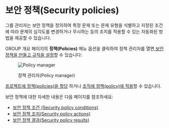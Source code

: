 # 보안 정책(Security policies)

그룹 관리자는 보안 정책을 정의하여 특정 문제 또는 문제 유형을 식별하고 지정된 조건에 따라 문제의 심각도를 변경하거나 무시하는 등의 조치를 적용할 수 있는 자동화된 방법을 제공할 수 있습니다.

GROUP 개요 페이지의 **정책(Policies)** 메뉴 옵션을 클릭하여 정책 관리자를 열면,[보안 정책을 만들고 규칙을 설정](create-a-security-policy-and-rules.md)할 수 있습니다:

<figure><img src="../../../.gitbook/assets/Screenshot 2023-03-30 at 10.05.27.png" alt="Policy manager"><figcaption><p>정책 관리자(Policy manager)</p></figcaption></figure>

[프로젝트에 정책(policies)을 할당](../assign-policies-to-projects.md) 하거나 [조직에 정책(policy)에 적용](../assign-a-policy-to-an-organization.md)할  수 있습니다.

보안 정책에 대한 자세한 내용은 다음 페이지를 참조하세요:

* [보안 정책 조건 (Security policy conditions)](security-policies-conditions.md)
* [보안 정책 조치(Security policy actions)](security-policy-actions.md)
* [보안 정책 결과(Security policy results)](security-policy-results.md)
